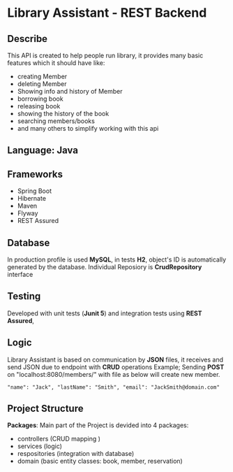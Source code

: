 # Library Assistant - REST Backend


 ## Describe
 This API is created to help people run library, it provides many basic features which it should have like:

 - creating Member
 - deleting Member
 - Showing info and history of Member
 - borrowing book 
 - releasing book
 - showing      the        history of  the book
 - searching members/books
 - and many others     to simplify working with  this api 
## Language: Java

## Frameworks

- Spring Boot
- Hibernate
- Maven
- Flyway
- REST Assured
## Database

In production profile is used **MySQL**, in tests **H2**, object's ID is automatically generated by the database.
Individual Reposiory is  **CrudRepository** interface

## Testing

Developed with unit tests (**Junit 5**) and integration tests using **REST Assured**,

 

## Logic
Library Assistant is based on communication by **JSON** files, it receives and send JSON due to endpoint with **CRUD** operations
Example;
Sending **POST** on "localhost:8080/members/" with file as below will create new member.

`"name": "Jack",
 "lastName": "Smith",
 "email": "JackSmith@domain.com"`


##  Project Structure
**Packages**:
  Main part of the Project is devided into 4 packages: 
- controllers (CRUD mapping )
- services (logic)
- respositories (integration with database)
- domain (basic entity classes: book, member, reservation)

